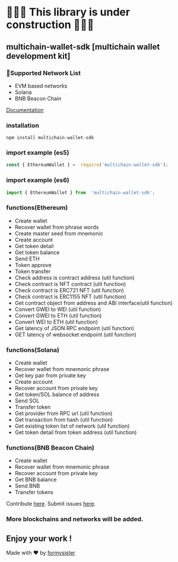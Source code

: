 # 👷‍♂️🚧 This library is under construction 🚧👷‍♂️
## multichain-wallet-sdk [multichain wallet development kit]

### 📡Supported Network List
- EVM based networks
- Solana
- BNB Beacon Chain

[Documentation](https://cybers-organization-5.gitbook.io/multichain-wallet-sdk-documentation)

### installation

```
npm install multichain-wallet-sdk
```

### import example (es5)

```javascript
const { EthereumWallet } =  require('multichain-wallet-sdk');
```

### import example (es6)

```javascript
import { EthereumWallet } from  'multichain-wallet-sdk';
```

### functions(Ethereum)

- Create wallet
- Recover wallet from phrase words
- Create master seed from mnemonic
- Create account
- Get token detail
- Get token balance
- Send ETH
- Token approve
- Token transfer
- Check address is contract address (util function)
- Check contract is NFT contract (util function)
- Check contract is ERC721 NFT (util function)
- Check contract is ERC1155 NFT (util function)
- Get contract object from address and ABI interface(util function)
- Convert GWEI to WEI (util function)
- Convert GWEI to ETH (util function)
- Convert WEI to ETH (util function)
- Get latency of JSON RPC endpoint (util function)
- GET latency of websocket endpoint (util function)
  
### functions(Solana)
 - Create wallet
 - Recover wallet from mnemonic phrase
 - Get key pair from private key
 - Create account
 - Recover account from private key
 - Get token/SOL balance of address
 - Send SOL
 - Transfer token
 - Get provider from RPC url (util function)
 - Get transaction from hash (util function)
 - Get existing token list of network (util function)
 - Get token detail from token address (util function)

### functions(BNB Beacon Chain)
- Create wallet
- Recover wallet from mnemonic phrase
- Recover account from private key
- Get BNB balance
- Send BNB
- Transfer tokens

Contribute [here](https://github.com/formysister/multichain-wallet-sdk/fork).
Submit issues [here](https://github.com/formysister/multichain-wallet-sdk/issues).

### More blockchains and networks will be added.

## Enjoy your work !
Made with ❤ by [formysister](https://github.com/formysister)